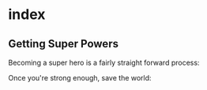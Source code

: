 # index

## Getting Super Powers

Becoming a super hero is a fairly straight forward process:

Once you're strong enough, save the world:

